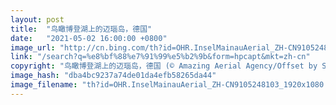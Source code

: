 ```yaml
---
layout: post
title:  "鸟瞰博登湖上的迈瑙岛，德国"
date:   "2021-05-02 16:00:00 +0800"
image_url: "http://cn.bing.com/th?id=OHR.InselMainauAerial_ZH-CN9105248103_1920x1080.jpg&rf=LaDigue_1920x1080.jpg&pid=hp"
link: "/search?q=%e8%bf%88%e7%91%99%e5%b2%9b&form=hpcapt&mkt=zh-cn"
copyright: "鸟瞰博登湖上的迈瑙岛，德国 (© Amazing Aerial Agency/Offset by Shutterstock)"
image_hash: "dba4bc9237a74de01da4efb58265da44"
image_filename: "th?id=OHR.InselMainauAerial_ZH-CN9105248103_1920x1080.jpg&rf=LaDigue_1920x1080.jpg&pid=hp"
---
```

